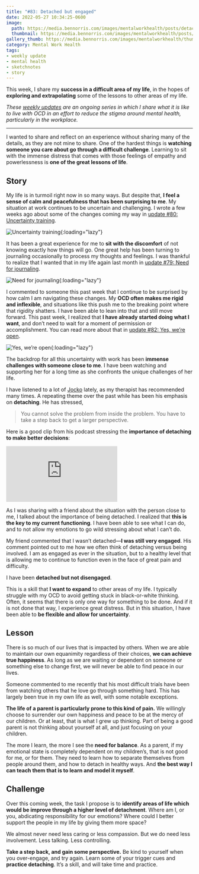 ```yaml
---
title: "#83: Detached but engaged"
date: 2022-05-27 10:34:25-0600
image: 
  path: https://media.bennorris.com/images/mentalworkhealth/posts/detached-but-engaged.jpg
  thumbnail: https://media.bennorris.com/images/mentalworkhealth/posts/thumbnails/detached-but-engaged.jpg
gallery_thumb: https://media.bennorris.com/images/mentalworkhealth/thumbs/detached-but-engaged.jpg
category: Mental Work Health
tags:
- weekly update
- mental health
- sketchnotes
- story
---
```


This week, I share my **success in a difficult area of my life**, in the hopes of **exploring and extrapolating** some of the lessons to other areas of my life.

_These [weekly updates](https://bennorris.com/tags/weekly-update/) are an ongoing series in which I share what it is like to live with OCD in an effort to reduce the stigma around mental health, particularly in the workplace._

***

I wanted to share and reflect on an experience without sharing many of the details, as they are not mine to share. One of the hardest things is **watching someone you care about go through a difficult challenge**. Learning to sit with the immense distress that comes with those feelings of empathy and powerlessness is **one of the great lessons of life**.

## Story

My life is in turmoil right now in so many ways. But despite that, **I feel a sense of calm and peacefulness that has been surprising to me**. My situation at work continues to be uncertain and challenging. I wrote a few weeks ago about some of the changes coming my way in [update #80: Uncertainty training](https://bennorris.com/2022/05/06/uncertainty-training).

![Uncertainty training](https://media.bennorris.com/images/mentalworkhealth/posts/uncertainty-training.jpg){:loading="lazy"}

It has been a great experience for me to **sit with the discomfort** of not knowing exactly how things will go. One great help has been turning to journaling occasionally to process my thoughts and feelings. I was thankful to realize that I wanted that in my life again last month in [update #79: Need for journaling](https://bennorris.com/2022/04/29/need-for-journaling).

![Need for journaling](https://media.bennorris.com/images/mentalworkhealth/posts/need-for-journaling.jpg){:loading="lazy"}

I commented to someone this past week that I continue to be surprised by how calm I am navigating these changes. My **OCD often makes me rigid and inflexible**, and situations like this push me to the breaking point where that rigidity shatters. I have been able to lean into that and still move forward. This past week, I realized that **I have already started doing what I want**, and don’t need to wait for a moment of permission or accomplishment. You can read more about that in [update #82: Yes, we’re open](https://bennorris.com/2022/05/20/yes-were-open).

![Yes, we’re open](https://media.bennorris.com/images/mentalworkhealth/posts/yes-we’re-open.jpg){:loading="lazy"}

The backdrop for all this uncertainty with work has been **immense challenges with someone close to me**. I have been watching and supporting her for a long time as she confronts the unique challenges of her life.

I have listened to a lot of [Jocko](https://jockopodcast.com/) lately, as my therapist has recommended many times. A repeating theme over the past while has been his emphasis on **detaching**. He has stressed,

> You cannot solve the problem from inside the problem. You have to take a step back to get a larger perspective.

Here is a good clip from his podcast stressing the **importance of detaching to make better decisions**:

<div class="embed-responsive embed-responsive-16by9">
  <iframe class="embed-responsive-item" src="https://www.youtube-nocookie.com/embed/N0CQsYDAYd8" title="YouTube video player" frameborder="0" allow="accelerometer; autoplay; clipboard-write; encrypted-media; gyroscope; picture-in-picture" allowfullscreen></iframe>
</div>

As I was sharing with a friend about the situation with the person close to me, I talked about the importance of being detached. I realized that **this is the key to my current functioning**. I have been able to see what I can do, and to not allow my emotions to go wild stressing about what I can’t do.

My friend commented that I wasn’t detached—**I was still very engaged**. His comment pointed out to me how we often think of detaching versus being involved. I am as engaged as ever in the situation, but to a healthy level that is allowing me to continue to function even in the face of great pain and difficulty.

I have been **detached but not disengaged**.

This is a skill that **I want to expand** to other areas of my life. I typically struggle with my OCD to avoid getting stuck in black-or-white thinking. Often, it seems that there is only one way for something to be done. And if it is not done that way, I experience great distress. But in this situation, I have been able to **be flexible and allow for uncertainty**.


## Lesson

There is so much of our lives that is impacted by others. When we are able to maintain our own equanimity regardless of their choices, **we can achieve true happiness**. As long as we are waiting or dependent on someone or something else to change first, we will never be able to find peace in our lives.

Someone commented to me recently that his most difficult trials have been from watching others that he love go through something hard. This has largely been true in my own life as well, with some notable exceptions.

**The life of a parent is particularly prone to this kind of pain.** We willingly choose to surrender our own happiness and peace to be at the mercy of our children. Or at least, that is what I grew up thinking. Part of being a good parent is not thinking about yourself at all, and just focusing on your children.

The more I learn, the more I see the **need for balance**. As a parent, if my emotional state is completely dependent on my children’s, that is not good for me, or for them. They need to learn how to separate themselves from people around them, and how to detach in healthy ways. And **the best way I can teach them that is to learn and model it myself**.


## Challenge

Over this coming week, the task I propose is to **identify areas of life which would be improve through a higher level of detachment**. Where am I, or you, abdicating responsibility for our emotions? Where could I better support the people in my life by giving them more space?

We almost never need less caring or less compassion. But we do need less involvement. Less talking. Less controlling.

**Take a step back, and gain some perspective.** Be kind to yourself when you over-engage, and try again. Learn some of your trigger cues and **practice detaching**. It’s a skill, and will take time and practice.
